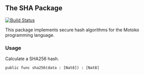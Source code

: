 ## The SHA Package

[![Build Status](https://github.com/enzoh/motoko-sha/workflows/build/badge.svg)](https://github.com/enzoh/motoko-sha/actions?query=workflow%3Abuild)

This package implements secure hash algorithms for the Motoko programming language.

### Usage

Calculate a SHA256 hash.

```motoko
public func sha256(data : [Nat8]) : [Nat8]
```
